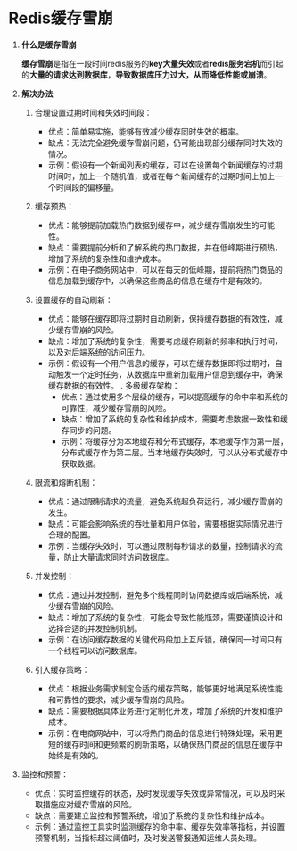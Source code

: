 # Redis缓存雪崩

1. **什么是缓存雪崩**
   
   **缓存雪崩**是指在一段时间redis服务的**key大量失效**或者**redis服务宕机**而引起的**大量的请求达到数据库**，**导致数据库压力过大，从而降低性能或崩溃**。

2. **解决办法**
   
   1. 合理设置过期时间和失效时间段：
      
      - 优点：简单易实施，能够有效减少缓存同时失效的概率。
      - 缺点：无法完全避免缓存雪崩问题，仍可能出现部分缓存同时失效的情况。
      - 示例：假设有一个新闻列表的缓存，可以在设置每个新闻缓存的过期时间时，加上一个随机值，或者在每个新闻缓存的过期时间上加上一个时间段的偏移量。
   
   2. 缓存预热：
      
      - 优点：能够提前加载热门数据到缓存中，减少缓存雪崩发生的可能性。
      - 缺点：需要提前分析和了解系统的热门数据，并在低峰期进行预热，增加了系统的复杂性和维护成本。
      - 示例：在电子商务网站中，可以在每天的低峰期，提前将热门商品的信息加载到缓存中，以确保这些商品的信息在缓存中是有效的。
   
   3. 设置缓存的自动刷新：
      
      - 优点：能够在缓存即将过期时自动刷新，保持缓存数据的有效性，减少缓存雪崩的风险。
      - 缺点：增加了系统的复杂性，需要考虑缓存刷新的频率和执行时间，以及对后端系统的访问压力。
      - 示例：假设有一个用户信息的缓存，可以在缓存数据即将过期时，自动触发一个定时任务，从数据库中重新加载用户信息到缓存中，确保缓存数据的有效性。
        . 多级缓存架构：
        - 优点：通过使用多个层级的缓存，可以提高缓存的命中率和系统的可靠性，减少缓存雪崩的风险。
        - 缺点：增加了系统的复杂性和维护成本，需要考虑数据一致性和缓存同步的问题。
        - 示例：将缓存分为本地缓存和分布式缓存，本地缓存作为第一层，分布式缓存作为第二层。当本地缓存失效时，可以从分布式缓存中获取数据。
   
   4. 限流和熔断机制：
      
      - 优点：通过限制请求的流量，避免系统超负荷运行，减少缓存雪崩的发生。
      - 缺点：可能会影响系统的吞吐量和用户体验，需要根据实际情况进行合理的配置。
      - 示例：当缓存失效时，可以通过限制每秒请求的数量，控制请求的流量，防止大量请求同时访问数据库。
   
   5. 并发控制：
      
      - 优点：通过并发控制，避免多个线程同时访问数据库或后端系统，减少缓存雪崩的风险。
      - 缺点：增加了系统的复杂性，可能会导致性能瓶颈，需要谨慎设计和选择合适的并发控制机制。
      - 示例：在访问缓存数据的关键代码段加上互斥锁，确保同一时间只有一个线程可以访问数据库。
   
   6. 引入缓存策略：
      
      - 优点：根据业务需求制定合适的缓存策略，能够更好地满足系统性能和可靠性的要求，减少缓存雪崩的风险。
      - 缺点：需要根据具体业务进行定制化开发，增加了系统的开发和维护成本。
      - 示例：在电商网站中，可以将热门商品的信息进行特殊处理，采用更短的缓存时间和更频繁的刷新策略，以确保热门商品的信息在缓存中始终是有效的。

3. 监控和预警：
   
   - 优点：实时监控缓存的状态，及时发现缓存失效或异常情况，可以及时采取措施应对缓存雪崩的风险。
   - 缺点：需要建立监控和预警系统，增加了系统的复杂性和维护成本。
   - 示例：通过监控工具实时监测缓存的命中率、缓存失效率等指标，并设置预警机制，当指标超过阈值时，及时发送警报通知运维人员处理。
